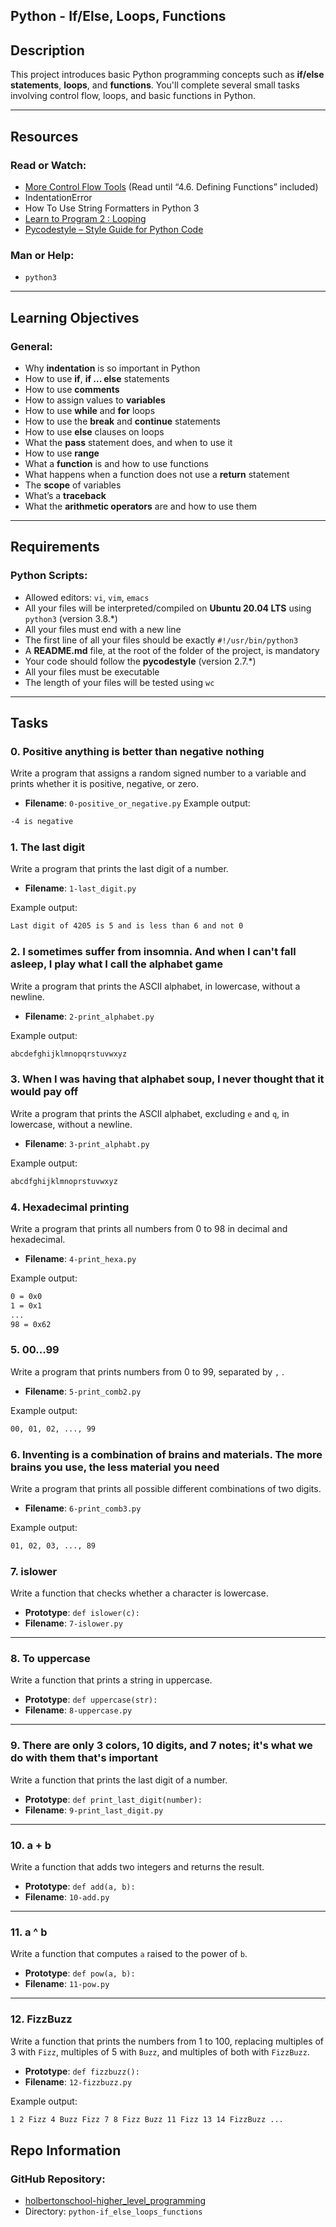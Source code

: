 ## Python - If/Else, Loops, Functions

## Description

This project introduces basic Python programming concepts such as **if/else statements**, **loops**, and **functions**. You'll complete several small tasks involving control flow, loops, and basic functions in Python.

----------

## Resources

### Read or Watch:

-   [More Control Flow Tools](https://docs.python.org/3/tutorial/controlflow.html#more-control-flow-tools) (Read until “4.6. Defining Functions” included)
-   IndentationError
-   How To Use String Formatters in Python 3
-   [Learn to Program 2 : Looping](https://www.learnpython.org/)
-   [Pycodestyle – Style Guide for Python Code](https://www.python.org/dev/peps/pep-0008/)

### Man or Help:

-   `python3`

----------

## Learning Objectives

### General:

-   Why **indentation** is so important in Python
-   How to use **if**, **if ... else** statements
-   How to use **comments**
-   How to assign values to **variables**
-   How to use **while** and **for** loops
-   How to use the **break** and **continue** statements
-   How to use **else** clauses on loops
-   What the **pass** statement does, and when to use it
-   How to use **range**
-   What a **function** is and how to use functions
-   What happens when a function does not use a **return** statement
-   The **scope** of variables
-   What’s a **traceback**
-   What the **arithmetic operators** are and how to use them

----------

## Requirements

### Python Scripts:

-   Allowed editors: `vi`, `vim`, `emacs`
-   All your files will be interpreted/compiled on **Ubuntu 20.04 LTS** using `python3` (version 3.8.*)
-   All your files must end with a new line
-   The first line of all your files should be exactly `#!/usr/bin/python3`
-   A **README.md** file, at the root of the folder of the project, is mandatory
-   Your code should follow the **pycodestyle** (version 2.7.*)
-   All your files must be executable
-   The length of your files will be tested using `wc`

----------

## Tasks

### 0. **Positive anything is better than negative nothing**

Write a program that assigns a random signed number to a variable and prints whether it is positive, negative, or zero.

-   **Filename**: `0-positive_or_negative.py`
Example output:
```bash
-4 is negative
```

### 1. **The last digit**

Write a program that prints the last digit of a number.

-   **Filename**: `1-last_digit.py`

Example output:
```bash
Last digit of 4205 is 5 and is less than 6 and not 0
```

### 2. **I sometimes suffer from insomnia. And when I can't fall asleep, I play what I call the alphabet game**

Write a program that prints the ASCII alphabet, in lowercase, without a newline.

-   **Filename**: `2-print_alphabet.py`

Example output:
```bash
abcdefghijklmnopqrstuvwxyz
```

### 3. **When I was having that alphabet soup, I never thought that it would pay off**

Write a program that prints the ASCII alphabet, excluding `e` and `q`, in lowercase, without a newline.

-   **Filename**: `3-print_alphabt.py`

Example output:
```bash
abcdfghijklmnoprstuvwxyz
```

### 4. **Hexadecimal printing**

Write a program that prints all numbers from 0 to 98 in decimal and hexadecimal.

-   **Filename**: `4-print_hexa.py`

Example output:
```bash
0 = 0x0
1 = 0x1
...
98 = 0x62
```
### 5. **00...99**

Write a program that prints numbers from 0 to 99, separated by `,` .

-   **Filename**: `5-print_comb2.py`

Example output:
```bash
00, 01, 02, ..., 99
```

### 6. **Inventing is a combination of brains and materials. The more brains you use, the less material you need**

Write a program that prints all possible different combinations of two digits.

-   **Filename**: `6-print_comb3.py`

Example output:
```bash
01, 02, 03, ..., 89
```

### 7. **islower**

Write a function that checks whether a character is lowercase.

-   **Prototype**: `def islower(c):`
-   **Filename**: `7-islower.py`

----------

### 8. **To uppercase**

Write a function that prints a string in uppercase.

-   **Prototype**: `def uppercase(str):`
-   **Filename**: `8-uppercase.py`

----------

### 9. **There are only 3 colors, 10 digits, and 7 notes; it's what we do with them that's important**

Write a function that prints the last digit of a number.

-   **Prototype**: `def print_last_digit(number):`
-   **Filename**: `9-print_last_digit.py`

----------

### 10. **a + b**

Write a function that adds two integers and returns the result.

-   **Prototype**: `def add(a, b):`
-   **Filename**: `10-add.py`

----------

### 11. **a ^ b**

Write a function that computes `a` raised to the power of `b`.

-   **Prototype**: `def pow(a, b):`
-   **Filename**: `11-pow.py`

----------

### 12. **FizzBuzz**

Write a function that prints the numbers from 1 to 100, replacing multiples of 3 with `Fizz`, multiples of 5 with `Buzz`, and multiples of both with `FizzBuzz`.

-   **Prototype**: `def fizzbuzz():`
-   **Filename**: `12-fizzbuzz.py`

Example output:
```bash
1 2 Fizz 4 Buzz Fizz 7 8 Fizz Buzz 11 Fizz 13 14 FizzBuzz ...
```

## Repo Information

### GitHub Repository:

-   [holbertonschool-higher_level_programming](https://github.com/holbertonschool/higher_level_programming)
-   Directory: `python-if_else_loops_functions`